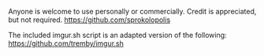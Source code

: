 Anyone is welcome to use personally or commercially. Credit is appreciated, but not required.
https://github.com/sprokolopolis

The included imgur.sh script is an adapted version of the following: https://github.com/tremby/imgur.sh
